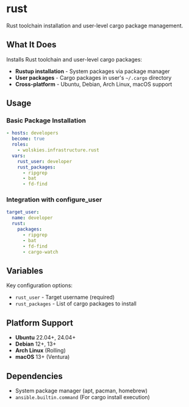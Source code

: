 # rust

Rust toolchain installation and user-level cargo package management.

## What It Does

Installs Rust toolchain and user-level cargo packages:
- **Rustup installation** - System packages via package manager
- **User packages** - Cargo packages in user's `~/.cargo` directory
- **Cross-platform** - Ubuntu, Debian, Arch Linux, macOS support

## Usage

### Basic Package Installation
```yaml
- hosts: developers
  become: true
  roles:
    - wolskies.infrastructure.rust
  vars:
    rust_user: developer
    rust_packages:
      - ripgrep
      - bat
      - fd-find
```

### Integration with configure_user
```yaml
target_user:
  name: developer
  rust:
    packages:
      - ripgrep
      - bat
      - fd-find
      - cargo-watch
```

## Variables

Key configuration options:
- `rust_user` - Target username (required)
- `rust_packages` - List of cargo packages to install

## Platform Support

- **Ubuntu** 22.04+, 24.04+
- **Debian** 12+, 13+
- **Arch Linux** (Rolling)
- **macOS** 13+ (Ventura)

## Dependencies

- System package manager (apt, pacman, homebrew)
- `ansible.builtin.command` (For cargo install execution)
